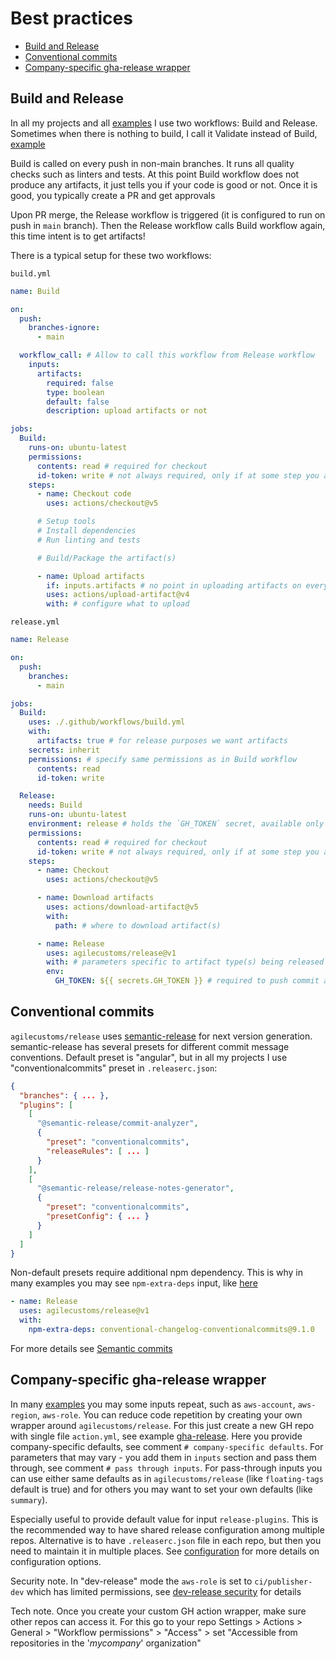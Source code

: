 # Best practices

- [Build and Release](#build-and-release)
- [Conventional commits](#conventional-commits)
- [Company-specific gha-release wrapper](#company-specific-gha-release-wrapper)

## Build and Release

In all my projects and all [examples](./examples) I use two workflows: Build and Release.
Sometimes when there is nothing to build, I call it Validate instead of Build, [example](https://github.com/agilecustoms/terraform-aws-ci-publisher/blob/main/.github/workflows/validate.yml)

Build is called on every push in non-main branches. It runs all quality checks such as linters and tests.
At this point Build workflow does not produce any artifacts, it just tells you if your code is good or not.
Once it is good, you typically create a PR and get approvals

Upon PR merge, the Release workflow is triggered (it is configured to run on push in `main` branch).
Then the Release workflow calls Build workflow again, this time intent is to get artifacts!

There is a typical setup for these two workflows:

`build.yml`
```yaml
name: Build

on:
  push:
    branches-ignore:
      - main

  workflow_call: # Allow to call this workflow from Release workflow
    inputs:
      artifacts:
        required: false
        type: boolean
        default: false
        description: upload artifacts or not

jobs:
  Build:
    runs-on: ubuntu-latest
    permissions:
      contents: read # required for checkout
      id-token: write # not always required, only if at some step you assume AWS role via OIDC
    steps:
      - name: Checkout code
        uses: actions/checkout@v5

      # Setup tools
      # Install dependencies
      # Run linting and tests

      # Build/Package the artifact(s)

      - name: Upload artifacts
        if: inputs.artifacts # no point in uploading artifacts on every push in a feature branch
        uses: actions/upload-artifact@v4
        with: # configure what to upload
```

`release.yml`
```yaml
name: Release

on:
  push:
    branches:
      - main

jobs:
  Build:
    uses: ./.github/workflows/build.yml
    with:
      artifacts: true # for release purposes we want artifacts
    secrets: inherit
    permissions: # specify same permissions as in Build workflow
      contents: read
      id-token: write

  Release:
    needs: Build
    runs-on: ubuntu-latest
    environment: release # holds the `GH_TOKEN` secret, available only for `main` branch
    permissions:
      contents: read # required for checkout
      id-token: write # not always required, only if at some step you assume AWS role via OIDC
    steps:
      - name: Checkout
        uses: actions/checkout@v5

      - name: Download artifacts
        uses: actions/download-artifact@v5
        with:
          path: # where to download artifact(s)

      - name: Release
        uses: agilecustoms/release@v1
        with: # parameters specific to artifact type(s) being released 
        env:
          GH_TOKEN: ${{ secrets.GH_TOKEN }} # required to push commit and tags
```

## Conventional commits

`agilecustoms/release` uses [semantic-release](https://github.com/semantic-release/semantic-release)
for next version generation. semantic-release has several presets for different commit message conventions.
Default preset is "angular", but in all my projects I use "conventionalcommits" preset in `.releaserc.json`:

```json
{
  "branches": { ... },
  "plugins": [
    [
      "@semantic-release/commit-analyzer",
      {
        "preset": "conventionalcommits",
        "releaseRules": [ ... ]
      }
    ],
    [
      "@semantic-release/release-notes-generator",
      {
        "preset": "conventionalcommits",
        "presetConfig": { ... }
      }
    ]
  ]
}
```

Non-default presets require additional npm dependency. This is why in many examples you may see 
`npm-extra-deps` input, like [here](https://github.com/agilecustoms/terraform-aws-ci-builder/blob/main/.github/workflows/release.yml)

```yaml
- name: Release
  uses: agilecustoms/release@v1
  with:
    npm-extra-deps: conventional-changelog-conventionalcommits@9.1.0
``` 

For more details see [Semantic commits](./features/semantic-commits.md) 

## Company-specific gha-release wrapper

In many [examples](./examples) you may some inputs repeat, such as `aws-account`, `aws-region`, `aws-role`.
You can reduce code repetition by creating your own wrapper around `agilecustoms/release`.
For this just create a new GH repo with single file `action.yml`, see example [gha-release](./examples/gha-release).
Here you provide company-specific defaults, see comment `# company-specific defaults`.
For parameters that may vary - you add them in `inputs` section and pass them through, see comment `# pass through inputs`.
For pass-through inputs you can use either same defaults as in `agilecustoms/release` (like `floating-tags` default is true)
and for others you may want to set your own defaults (like `summary`).

Especially useful to provide default value for input `release-plugins`.
This is the recommended way to have shared release configuration among multiple repos.
Alternative is to have `.releaserc.json` file in each repo, but then you need to maintain it in multiple places.
See [configuration](./configuration.md) for more details on configuration options.

Security note. In "dev-release" mode the `aws-role` is set to `ci/publisher-dev` which has limited permissions,
see [dev-release security](./authorization.md#dev-release-security) for details

Tech note. Once you create your custom GH action wrapper, make sure other repos can access it.
For this go to your repo Settings > Actions > General > "Workflow permissions" > "Access" >
set "Accessible from repositories in the '_mycompany_' organization"
